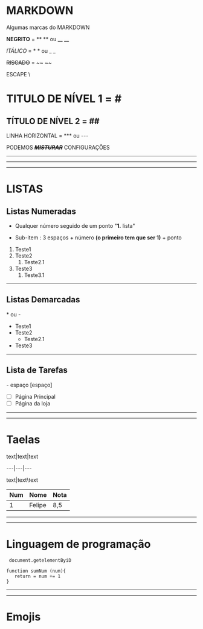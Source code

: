 # MARKDOWN
 Algumas marcas do MARKDOWN

**NEGRITO**  =  ** ** ou __ __

*ITÁLICO* =  * * ou _ _

~~RISCADO~~ =  ~~ ~~

ESCAPE \

# TITULO DE NÍVEL 1 =  \#

## TÍTULO DE NÍVEL 2 =  \##

LINHA HORIZONTAL = *** ou ---

PODEMOS ~~__*MISTURAR*__~~ CONFIGURAÇÕES 

***
---
***

# LISTAS

## Listas Numeradas

* Qualquer número seguido de um ponto "**1.** lista"

* Sub-item : 3 espaços + número **(o primeiro tem que ser 1)** + ponto 

1. Teste1
2. Teste2
   1. Teste2.1 
9. Teste3
      1. Teste3.1

***

## Listas Demarcadas

\* ou \-

* Teste1
* Teste2
   * Teste2.1
* Teste3

***

## Lista de Tarefas

\- espaço [espaço]
- [ ] Página Principal
- [ ] Página da loja

***
***
# Taelas

text|text|text

---|\---|\---

text|text\text

Num|Nome|Nota
---|---|---
1|Felipe|8,5

***
***

# Linguagem de programação

` document.getelementByiD`

```
function sumNum (num){
   return = num += 1
}
```

***
***

# Emojis
